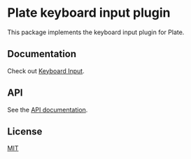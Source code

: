 # Plate keyboard input plugin

This package implements the keyboard input plugin for Plate.

## Documentation

Check out [Keyboard Input](https://plate.udecode.io/docs/plugins/kbd).

## API

See the [API documentation](https://plate-api.udecode.io/globals.html). 

## License

[MIT](../../../LICENSE)
